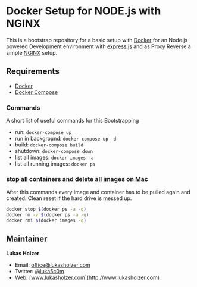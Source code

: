 # Docker Setup for NODE.js with NGINX

This is a bootstrap repository for a basic setup with [Docker](https://docs.docker.com/) for an Node.js powered Development environment with [express.js](http://expressjs.com/) and as Proxy Reverse a simple [NGINX](https://www.nginx.com/resources/wiki/) setup.


## Requirements

- [Docker](http://docker.com)
- [Docker Compose](http://docs.docker.com/compose/)



### Commands

A short list of useful commands for this Bootstrapping

- run: `docker-compose up`
- run in background: `docker-compose up -d`
- build: `docker-compose build`
- shutdown: `docker-compose down`
- list all images: `docker images -a`
- list all running images: `docker ps`

### stop all containers and delete all images on Mac

After this commands every image and container has to be pulled again and created.
Clean reset if the hard drive is messed up.

``` bash
docker stop $(docker ps -a -q)
docker rm -v $(docker ps -a -q)
docker rmi $(docker images -q)
```

## Maintainer

**Lukas Holzer**

* Email: <office@lukasholzer.com>
* Twitter: [@luka5c0m](https://twitter.com/luka5c0m)
* Web: [www.lukasholzer.com](http://www.lukasholzer.com)